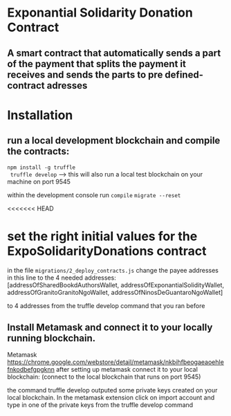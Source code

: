 # Exponantial Solidarity Donation Contract
## A smart contract that automatically sends a part of the payment that splits the payment it receives and sends the parts to pre defined-contract adresses  <br>

# Installation

## run a local development blockchain and compile the contracts:

`npm install -g truffle` <br>
` truffle develop` --> this will also run a local test blockchain on your machine on port 9545

within the development console run
`compile`
`migrate --reset`

<<<<<<< HEAD
# set the right initial values for the ExpoSolidarityDonations contract
in the file `migrations/2_deploy_contracts.js` change the payee addresses in this line to the 4 needed addresses: 
[addressOfSharedBookdAuthorsWallet, addressOfExponantialSolidityWallet, addressOfGranitoGranitoNgoWallet, addressOfNinosDeGuantaroNgoWallet]

to 4 addresses from the truffle develop command that you ran before



## Install Metamask and connect it to your locally running blockchain.

Metamask https://chrome.google.com/webstore/detail/metamask/nkbihfbeogaeaoehlefnkodbefgpgknn
after setting up metamask connect it to your local blockchain: (connect to the local blockchain that runs on port 9545)

the command truffle develop outputed some private keys created on your local blockchain.
In the metamask extension click on import account and type in one of the private keys from the truffle develop command


